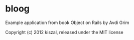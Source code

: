 bloog
=====

Example application from book Object on Rails by Avdi Grim


Copyright (c) 2012 kiszal, released under the MIT license